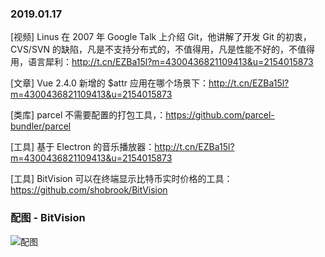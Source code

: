 ### 2019.01.17

[视频] Linus 在 2007 年 Google Talk 上介绍 Git，他讲解了开发 Git 的初衷，CVS/SVN 的缺陷，凡是不支持分布式的，不值得用，凡是性能不好的，不值得用，语言犀利：<http://t.cn/EZBa15l?m=4300436821109413&u=2154015873> 

[文章] Vue 2.4.0 新增的 $attr 应用在哪个场景下：<http://t.cn/EZBa15l?m=4300436821109413&u=2154015873> 

[类库] parcel 不需要配置的打包工具，：<https://github.com/parcel-bundler/parcel> 

[工具] 基于 Electron 的音乐播放器：<http://t.cn/EZBa15l?m=4300436821109413&u=2154015873> 

[工具] BitVision 可以在终端显示比特币实时价格的工具：<https://github.com/shobrook/BitVision> 


### 配图 - BitVision
![配图](https://raw.githubusercontent.com/shobrook/BitVision/master/resources/demo.png)
